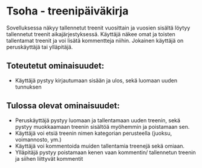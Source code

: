 # Tsoha - treenipäiväkirja 


Sovelluksessa näkyy tallennetut treenit vuosittain ja vuosien sisältä löytyy tallennetut treenit aikajärjestyksessä. Käyttäjä näkee omat ja toisten tallentamat treenit ja voi lisätä kommentteja niihin. Jokainen käyttäjä on peruskäyttäjä tai ylläpitäjä. 

## Toteutetut ominaisuudet:

- Käyttäjä pystyy kirjautumaan sisään ja ulos, sekä luomaan uuden tunnuksen

## Tulossa olevat ominaisuudet:
 
- Peruskäyttäjä pystyy luomaan ja tallentamaan uuden treenin, sekä pystyy muokkaamaan treenin sisältöä myöhemmin ja poistamaan sen. 
- Käyttäjä voi etsiä treenin nimen kategorian perusteella (juoksu, voimannosto, ym.) 
- Käyttäjä voi kommentoida muiden tallentamia treenejä sekä omiaan. 
- Ylläpitäjä pystyy poistamaan kenen vaan kommentin/ tallennetun treenin ja siihen liittyvät kommentit

